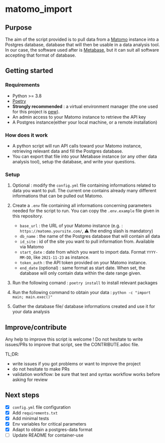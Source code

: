 # matomo_import
## Purpose
The aim of the script provided is to pull data from a [Matomo](matomo.org) instance into a Postgres database, database that will then be usable in a data analysis tool. In our case, the software used after is [Metabase](metabase.com), but it can suit all software accepting that format of database.



## Getting started
### Requirements
- Python >= 3.8
- [Poetry](https://python-poetry.org/)
- **Strongly recommended** : a virtual environment manager (the one used for this project is [pew](https://github.com/berdario/pew)).
- An admin access to your Matomo instance to retrieve the API key
- A Postgres instance(either your local machine, or a remote installation)

### How does it work
- A python script will run API calls toward your Matomo instance, retrieving relevant data and fill the Postgres database.
- You can export that file into your Metabase instance (or any other data analysis tool), setup the database, and write your questions.

### Setup
1. Optional : modify the `config.yml` file containing informations related to data you want to pull. The current one contains already many different informations that can be pulled out Matomo.
2. Create a `.env` file containing all informations concerning parameters needed for the script to run. You can copy the `.env.example` file given in this repository.
    - `base_url` : the URL of your Matomo instance (e.g. : `https://matomo.yoursite.com/`, ⚠️ the ending slash is mandatory)
    - `db_name` : the name of the Postgres database that will contain all data
    - `id_site` : id of the site you want to pull information from. Available via Matomo
    - `start_date` : date from which you want to import data. Format `YYYY-MM-DD`, like `2021-11-23` as instance.
    - `token_auth` : the API token provided on your Matomo instance.
    - `end_date` (optional) : same format as start date. When set, the database will only contain data within the date range given.


3. Run the following comand : `poetry install` to install relevant packages
4. Run the following command to obtain your data : `python -c "import main; main.exec()"`
5. Gather the database file/ database informations created and use it for your data analysis

## Improve/contribute
Any help to improve this script is welcome ! Do not hesitate to write issues/PRs to improve that script, see the CONTRIBUTE.adoc file.

TL;DR:
- write issues if you got problems or want to improve the project
- do not hesitate to make PRs
- validation workflow: be sure that test and syntax workflow works before asking for review

## Next steps

- [x] `config.yml` file configuration
- [x] Add `requirements.txt`
- [x] Add minimal tests
- [x] Env variables for critical parameters
- [x] Adapt to obtain a postgres-data format
- [ ] Update README for container-use